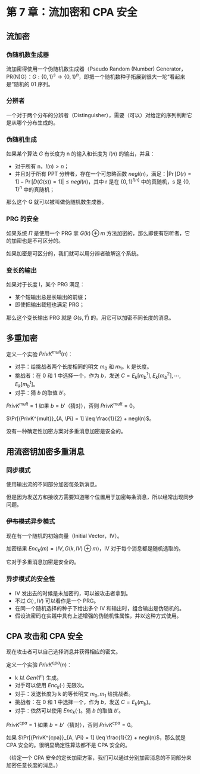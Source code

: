 # 第 7 章：流加密和 CPA 安全

## 流加密

### 伪随机数生成器

流加密得使用一个伪随机数生成器（Pseudo Random (Number) Generator，PR(N)G）：$G: \{0, 1\}^s \to \{0, 1\}^n$，即把一个随机数种子拓展到很大一坨“看起来是”随机的 01 序列。

### 分辨者

一个对于两个分布的分辨者（Distinguisher），需要（可以）对给定的序列判断它是从哪个分布生成的。

### 伪随机生成

如果某个算法 $G$ 有长度为 n 的输入和长度为 $l(n)$ 的输出，并且：

- 对于所有 n，$l(n) > n$；
- 并且对于所有 PPT 分辨者，存在一个可忽略函数 $negl(n)$，满足：$|\Pr[D(r) = 1] - \Pr[D(G(s)) = 1]| \leq negl(n)$，其中 r 是在 $\{0, 1\}^{l(n)}$ 中的真随机，s 是 $\{0, 1\}^{n}$ 中的真随机；

那么这个 G 就可以被叫做伪随机数生成器。

### PRG 的安全

如果系统 $\Pi$ 是使用一个 PRG 拿 $G(k) \oplus m$ 方法加密的，那么即使有窃听者，它的加密也是不可区分的。

如果加密是可区分的，我们就可以用分辨者破解这个系统。

### 变长的输出

如果对于长度 l，某个 PRG 满足：

- 某个短输出总是长输出的前缀；
- 即使把输出截短也满足 PRG；

那么这个变长输出 PRG 就是 $G(s, 1^l)$ 的。用它可以加密不同长度的消息。

## 多重加密

定义一个实验 $PrivK^{mult}(n)$：

- 对手：给挑战者两个长度相同的明文 $m_0$ 和 $m_1$。k 是长度。
- 挑战者：在 0 和 1 中选择一个，作为 $b$，发送 $C = E_k[{m_b}^1], E_k[{m_b}^2], \cdots, E_k[{m_b}^t]$。
- 对手：猜 $b$ 的取值 $b'$。

$PrivK^{mult} = 1$ 如果 $b = b'$（猜对），否则 $PrivK^{mult} = 0$。

$\Pr[{PrivK^{mult}}_{A, \Pi} = 1] \leq \frac{1}{2} + negl(n)$。

没有一种确定性加密方案对多重消息加密是安全的。

## 用流密钥加密多重消息

### 同步模式

使用输出流的不同部分加密每条新消息。

但是因为发送方和接收方需要知道哪个位置用于加密每条消息，所以经常出现同步问题。

### ~~伊布模式~~异步模式

现在有一个随机的初始向量（Initial Vector，IV）。

加密结果 $Enc_k(m) = \langle IV, G(k, IV) \oplus m \rangle$，IV 对于每个消息都是随机选取的。

它对于多重消息加密是安全的。

### 异步模式的安全性

- IV 发出去的时候是未加密的，可以被攻击者拿到。
- 不过 $G(\cdot, IV)$ 可以看作是一个 PRG。
- 在同一个随机选择的种子下给出多个 IV 和输出时，组合输出是伪随机的。
- 假设流密码在实践中具有上述增强的伪随机性属性，并以这种方式使用。

## CPA 攻击和 CPA 安全

现在攻击者可以自己选择消息并获得相应的密文。

定义一个实验 $PrivK^{cpa}(n)$：

- k 以 $Gen(1^n)$ 生成。
- 对手可以使用 $Enc_k(\cdot)$ 无限次。
- 对手：发送长度为 k 的等长明文 $m_0, m_1$ 给挑战者。
- 挑战者：在 0 和 1 中选择一个，作为 $b$，发送 $C = E_k(m_b)$。
- 对手：依然可以使用 $Enc_k(\cdot)$。猜 $b$ 的取值 $b'$。

$PrivK^{cpa} = 1$ 如果 $b = b'$（猜对），否则 $PrivK^{cpa} = 0$。

如果 $\Pr[{PrivK^{cpa}}_{A, \Pi} = 1] \leq \frac{1}{2} + negl(n)$，那么就是 CPA 安全的。很明显确定性算法都不是 CPA 安全的。

（给定一个 CPA 安全的定长加密方案，我们可以通过分别加密消息的不同部分来加密任意长度的消息。）
